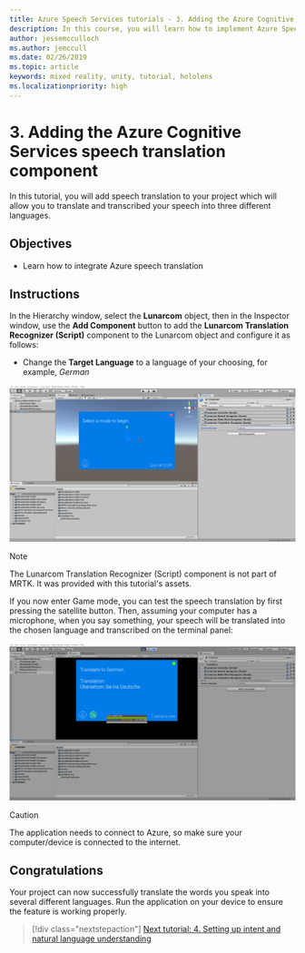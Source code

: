 ```yaml
---
title: Azure Speech Services tutorials - 3. Adding the Azure Cognitive Services speech translation component
description: In this course, you will learn how to implement Azure Speech SDK within a mixed reality application.
author: jessemcculloch
ms.author: jemccull
ms.date: 02/26/2019
ms.topic: article
keywords: mixed reality, unity, tutorial, hololens
ms.localizationpriority: high
---
```


# 3. Adding the Azure Cognitive Services speech translation component

In this tutorial, you will add speech translation to your project which will allow you to translate and transcribed your speech into three different languages.

## Objectives

* Learn how to integrate Azure speech translation

## Instructions

In the Hierarchy window, select the **Lunarcom** object, then in the Inspector window, use the **Add Component** button to add the **Lunarcom Translation Recognizer (Script)** component to the Lunarcom object and configure it as follows:

* Change the **Target Language** to a language of your choosing, for example, _German_

![mrlearning-speech](images/mrlearning-speech/tutorial3-section1-step1-1.png)

> [!NOTE]
> The Lunarcom Translation Recognizer (Script) component is not part of MRTK. It was provided with this tutorial's assets.

If you now enter Game mode, you can test the speech translation by first pressing the satellite button. Then, assuming your computer has a microphone, when you say something, your speech will be translated into the chosen language and transcribed on the terminal panel:

![mrlearning-speech](images/mrlearning-speech/tutorial3-section1-step1-2.png)

> [!CAUTION]
> The application needs to connect to Azure, so make sure your computer/device is connected to the internet.

## Congratulations

Your project can now successfully translate the words you speak into several different languages. Run the application on your device to ensure the feature is working properly.

> [!div class="nextstepaction"]
> [Next tutorial: 4. Setting up intent and natural language understanding](mrlearning-speechSDK-ch4.md)
